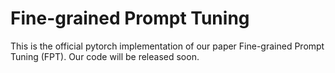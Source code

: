 # Fine-grained Prompt Tuning

This is the official pytorch implementation of our paper Fine-grained Prompt Tuning (FPT). Our code will be released soon.
